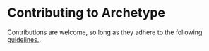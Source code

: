 # Contributing to Archetype

Contributions are welcome, so long as they adhere to the following [guidelines.](https://github.com/Archetype-CSS/Archetype-Docs).

